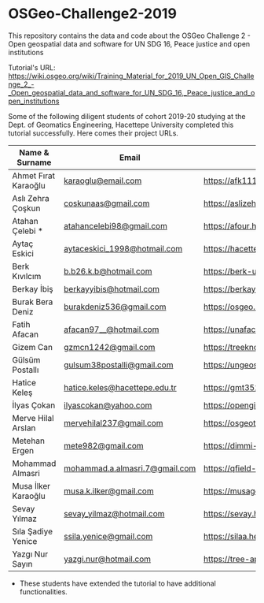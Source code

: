 # OSGeo-Challenge2-2019
This repository contains the data and code about the OSGeo Challenge 2 - Open geospatial data and software for UN SDG 16, Peace justice and open institutions

Tutorial's URL: https://wiki.osgeo.org/wiki/Training_Material_for_2019_UN_Open_GIS_Challenge_2_-_Open_geospatial_data_and_software_for_UN_SDG_16,_Peace_justice_and_open_institutions

Some of the following diligent students of cohort 2019-20 studying at the Dept. of Geomatics Engineering, Hacettepe University completed this tutorial successfully. Here comes their project URLs. 

| Name & Surname        | Email                          | Project's URL                            |
|-----------------------|--------------------------------|------------------------------------------|
|  Ahmet Fırat Karaoğlu | karaoglu@email.com             | https://afk111.herokuapp.com/            |
|  Aslı Zehra Çoşkun    | coskunaas@gmail.com            | https://aslizehra.herokuapp.com/         |
|  Atahan Çelebi *      | atahancelebi98@gmail.com       | https://afour.herokuapp.com/             |
|  Aytaç Eskici         | aytaceskici_1998@hotmail.com   | https://hacettepegeomatik.herokuapp.com/ |
|  Berk Kıvılcım        | b.b26.k.b@hotmail.com          | https://berk-unique.herokuapp.com/       |
|  Berkay İbiş          | berkayyibis@hotmail.com        | https://berkaybmilletler.herokuapp.com/  |
|  Burak Bera Deniz     | burakdeniz536@gmail.com        | https://osgeo.herokuapp.com/             |
|  Fatih Afacan         | afacan97__@hotmail.com         | https://unafacan.herokuapp.com/          |
|  Gizem Can            | gzmcn1242@gmail.com            | https://treeknowledge.herokuapp.com/     |
|  Gülsüm Postallı      | gulsum38postalli@gmail.com     | https://ungeospatialdata.herokuapp.com/  |
|  Hatice Keleş         | hatice.keles@hacettepe.edu.tr  | https://gmt352pg.herokuapp.com/          |
|  İlyas Çokan          | ilyascokan@yahoo.com           | https://opengischallenge.herokuapp.com/  |
|  Merve Hilal Arslan   | mervehilal237@gmail.com        | https://osgeotutorial1.herokuapp.com/    |
|  Metehan Ergen        | mete982@gmail.com              | https://dimmi-fratello.herokuapp.com/    |
|  Mohammad Almasri     | mohammad.a.almasri.7@gmail.com | https://qfield-database.herokuapp.com/   |
|  Musa İlker Karaoğlu  | musa.k.ilker@gmail.com         | https://musageo.herokuapp.com/           |
|  Sevay Yılmaz         | sevay_yilmaz@hotmail.com       | https://sevay.herokuapp.com/             |
|  Sıla Şadiye Yenice   | ssila.yenice@gmail.com         | https://silaa.herokuapp.com/             |
|  Yazgı Nur Sayın      | yazgi.nur@hotmail.com          | https://tree-app-hu.herokuapp.com/       |

* These students have extended the tutorial to have additional functionalities.
